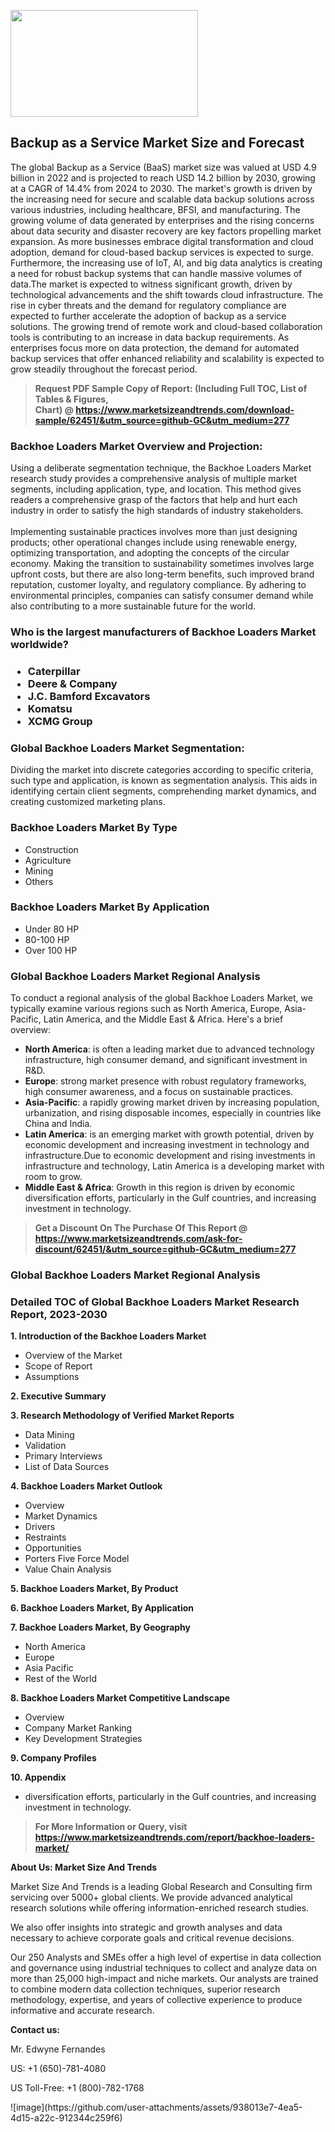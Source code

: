 <p><img class="alignnone size-medium wp-image-20088" src="https://ffe5etoiles.com/wp-content/uploads/2024/12/MST1-300x171.png" alt="" width="300" height="171" /></p><h2>Backup as a Service Market Size and Forecast</h2><p>The global Backup as a Service (BaaS) market size was valued at USD 4.9 billion in 2022 and is projected to reach USD 14.2 billion by 2030, growing at a CAGR of 14.4% from 2024 to 2030. The market's growth is driven by the increasing need for secure and scalable data backup solutions across various industries, including healthcare, BFSI, and manufacturing. The growing volume of data generated by enterprises and the rising concerns about data security and disaster recovery are key factors propelling market expansion. As more businesses embrace digital transformation and cloud adoption, demand for cloud-based backup services is expected to surge. Furthermore, the increasing use of IoT, AI, and big data analytics is creating a need for robust backup systems that can handle massive volumes of data.The market is expected to witness significant growth, driven by technological advancements and the shift towards cloud infrastructure. The rise in cyber threats and the demand for regulatory compliance are expected to further accelerate the adoption of backup as a service solutions. The growing trend of remote work and cloud-based collaboration tools is contributing to an increase in data backup requirements. As enterprises focus more on data protection, the demand for automated backup services that offer enhanced reliability and scalability is expected to grow steadily throughout the forecast period.</p><blockquote id="" class=""><strong>Request PDF Sample Copy of Report: (Including Full TOC, List of Tables &amp; Figures, Chart)&nbsp;@&nbsp;<strong><a href="https://www.marketsizeandtrends.com/download-sample/62451/&utm_source=github-GC&utm_medium=277" target="_blank">https://www.marketsizeandtrends.com/download-sample/62451/&utm_source=github-GC&utm_medium=277</a></strong></strong></blockquote><h3 id="" class="">Backhoe Loaders Market&nbsp;Overview and Projection:</h3><p id="" class="">Using a deliberate segmentation technique, the Backhoe Loaders Market research study provides a comprehensive analysis of multiple market segments, including application, type, and location. This method gives readers a comprehensive grasp of the factors that help and hurt each industry in order to satisfy the high standards of industry stakeholders. <br /> <br />Implementing sustainable practices involves more than just designing products; other operational changes include using renewable energy, optimizing transportation, and adopting the concepts of the circular economy. Making the transition to sustainability sometimes involves large upfront costs, but there are also long-term benefits, such improved brand reputation, customer loyalty, and regulatory compliance. By adhering to environmental principles, companies can satisfy consumer demand while also contributing to a more sustainable future for the world.</p><h3 id="" class="">Who is the largest manufacturers of&nbsp;Backhoe Loaders Market worldwide?</h3><h3 class=""><p><ul><li>Caterpillar </li><li> Deere & Company </li><li> J.C. Bamford Excavators </li><li> Komatsu </li><li> XCMG Group</li></ul></p></h3><h3 id="" class="">Global&nbsp;Backhoe Loaders Market Segmentation:</h3><p id="" class="">Dividing the market into discrete categories according to specific criteria, such type and application, is known as segmentation analysis. This aids in identifying certain client segments, comprehending market dynamics, and creating customized marketing plans.</p><h3 id="" class="">Backhoe Loaders Market&nbsp;By Type</h3><p><p><ul><li>Construction </li><li> Agriculture </li><li> Mining </li><li> Others</p></li></ul></p></p><h3 id="" class="">Backhoe Loaders Market&nbsp;By Application</h3><p class=""><p><ul><li>Under 80 HP </li><li> 80-100 HP </li><li> Over 100 HP</li></ul></p></p><h3 id="" class="">Global Backhoe Loaders Market Regional Analysis</h3><p id="" class="">To conduct a regional analysis of the global Backhoe Loaders Market, we typically examine various regions such as North America, Europe, Asia-Pacific, Latin America, and the Middle East &amp; Africa. Here's a brief overview:</p><ul><li><strong>North America</strong>: is often a leading market due to advanced technology infrastructure, high consumer demand, and significant investment in R&amp;D.</li><li><strong>Europe</strong>: strong market presence with robust regulatory frameworks, high consumer awareness, and a focus on sustainable practices.</li><li><strong>Asia-Pacific</strong>: a rapidly growing market driven by increasing population, urbanization, and rising disposable incomes, especially in countries like China and India.</li><li><strong>Latin America</strong>: is an emerging market with growth potential, driven by economic development and increasing investment in technology and infrastructure.Due to economic development and rising investments in infrastructure and technology, Latin America is a developing market with room to grow.</li><li><strong>Middle East &amp; Africa</strong>: Growth in this region is driven by economic diversification efforts, particularly in the Gulf countries, and increasing investment in technology.</li></ul><blockquote id="" class=""><strong>Get a Discount On The Purchase Of This Report @ <strong><a href="https://www.marketsizeandtrends.com/ask-for-discount/62451/&utm_source=github-GC&utm_medium=277" target="_blank">https://www.marketsizeandtrends.com/ask-for-discount/62451/&utm_source=github-GC&utm_medium=277</a></strong></strong></blockquote><h3 id="" class="">Global Backhoe Loaders Market Regional Analysis</h3><h3 id="" class="">Detailed TOC of Global Backhoe Loaders Market Research Report, 2023-2030</h3><p id="" class=""><strong>1. Introduction of the Backhoe Loaders Market</strong></p><ul><li>Overview of the Market</li><li>Scope of Report</li><li>Assumptions</li></ul><p id="" class=""><strong>2. Executive Summary</strong></p><p id="" class=""><strong>3. Research Methodology of Verified Market Reports</strong></p><ul><li>Data Mining</li><li>Validation</li><li>Primary Interviews</li><li>List of Data Sources</li></ul><p id="" class=""><strong>4. Backhoe Loaders Market Outlook</strong></p><ul><li>Overview</li><li>Market Dynamics</li><li>Drivers</li><li>Restraints</li><li>Opportunities</li><li>Porters Five Force Model</li><li>Value Chain Analysis</li></ul><p id="" class=""><strong>5. Backhoe Loaders Market, By Product</strong></p><p id="" class=""><strong>6. Backhoe Loaders Market, By Application</strong></p><p id="" class=""><strong>7. Backhoe Loaders Market, By Geography</strong></p><ul><li>North America</li><li>Europe</li><li>Asia Pacific</li><li>Rest of the World</li></ul><p id="" class=""><strong>8. Backhoe Loaders Market Competitive Landscape</strong></p><ul><li>Overview</li><li>Company Market Ranking</li><li>Key Development Strategies</li></ul><p id="" class=""><strong>9. Company Profiles</strong></p><p id="" class=""><strong>10. Appendix</strong></p><ul><li>diversification efforts, particularly in the Gulf countries, and increasing investment in technology.</li></ul><blockquote id="" class=""><strong>For More Information or Query, visit <strong><strong><a href="https://www.marketsizeandtrends.com/report/backhoe-loaders-market/" target="_blank">https://www.marketsizeandtrends.com/report/backhoe-loaders-market/</a></strong></strong></strong></blockquote><p id="" class=""><strong>About Us: Market Size And Trends</strong></p><p id="" class="">Market Size And Trends is a leading Global Research and Consulting firm servicing over 5000+ global clients. We provide advanced analytical research solutions while offering information-enriched research studies.</p><p id="" class="">We also offer insights into strategic and growth analyses and data necessary to achieve corporate goals and critical revenue decisions.</p><p id="" class="">Our 250 Analysts and SMEs offer a high level of expertise in data collection and governance using industrial techniques to collect and analyze data on more than 25,000 high-impact and niche markets. Our analysts are trained to combine modern data collection techniques, superior research methodology, expertise, and years of collective experience to produce informative and accurate research.</p><p id="" class=""><strong>Contact us:</strong></p><p id="" class="">Mr. Edwyne Fernandes</p><p id="" class="">US: +1 (650)-781-4080</p><p id="" class="">US Toll-Free: +1 (800)-782-1768</p>
![image](https://github.com/user-attachments/assets/938013e7-4ea5-4d15-a22c-912344c259f6)
